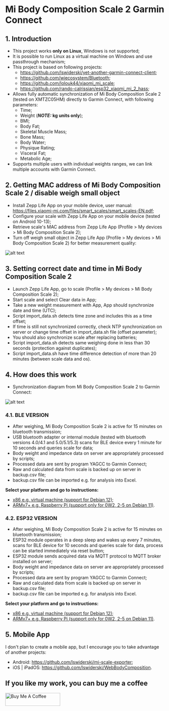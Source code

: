 # Mi Body Composition Scale 2 Garmin Connect

## 1. Introduction
- This project works **only on Linux**, Windows is not supported;
- It is possible to run Linux as a virtual machine on Windows and use passthrough mechanism;
- This project is based on following projects:
  - https://github.com/lswiderski/yet-another-garmin-connect-client;
  - https://github.com/wiecosystem/Bluetooth;
  - https://github.com/lolouk44/xiaomi_mi_scale;
  - https://github.com/rando-calrissian/esp32_xiaomi_mi_2_hass;
- Allows fully automatic synchronization of Mi Body Composition Scale 2 (tested on XMTZC05HM) directly to Garmin Connect, with following parameters:
  - Time;
  - Weight (**_NOTE:_ kg units only**);
  - BMI;
  - Body Fat;
  - Skeletal Muscle Mass;
  - Bone Mass;
  - Body Water;
  - Physique Rating;
  - Visceral Fat;
  - Metabolic Age;
- Supports multiple users with individual weights ranges, we can link multiple accounts with Garmin Connect.

## 2. Getting MAC address of Mi Body Composition Scale 2 / disable weigh small object
- Install Zepp Life App on your mobile device, user manual: https://files.xiaomi-mi.com/files/smart_scales/smart_scales-EN.pdf;
- Configure your scale with Zepp Life App on your mobile device (tested on Android 10-13);
- Retrieve scale's MAC address from Zepp Life App (Profile > My devices > Mi Body Composition Scale 2);
- Turn off weigh small object in Zepp Life App (Profile > My devices > Mi Body Composition Scale 2) for better measurement quality:

![alt text](https://github.com/RobertWojtowicz/miscale2garmin/blob/master/manuals/settings.png)

## 3. Setting correct date and time in Mi Body Composition Scale 2
- Launch Zepp Life App, go to scale (Profile > My devices > Mi Body Composition Scale 2);
- Start scale and select Clear data in App;
- Take a new weight measurement with App, App should synchronize date and time (UTC);
- Script import_data.sh detects time zone and includes this as a time offset;
- If time is still not synchronized correctly, check NTP synchronization on server or change time offset in import_data.sh file (offset parameter);
- You should also synchronize scale after replacing batteries;
- Script import_data.sh detects same weighing done in less than 30 seconds (protection against duplicates);
- Script import_data.sh have time difference detection of more than 20 minutes (between scale data and os).

## 4. How does this work
- Synchronization diagram from Mi Body Composition Scale 2 to Garmin Connect:

![alt text](https://github.com/RobertWojtowicz/miscale2garmin/blob/master/manuals/workflow.png)

### 4.1. BLE VERSION
- After weighing, Mi Body Composition Scale 2 is active for 15 minutes on bluetooth transmission;
- USB bluetooth adapter or internal module (tested with bluetooth versions 4.0/4.1 and 5.0/5.1/5.3) scans for BLE device every 1 minute for 10 seconds and queries scale for data;
- Body weight and impedance data on server are appropriately processed by scripts;
- Processed data are sent by program YAGCC to Garmin Connect;
- Raw and calculated data from scale is backed up on server in backup.csv file;
- backup.csv file can be imported e.g. for analysis into Excel.

**Select your platform and go to instructions:**
- [x86 e.g. virtual machine (support for Debian 12)](https://github.com/RobertWojtowicz/miscale2garmin/blob/master/manuals/x86_ble.md);
- [ARMv7+ e.g. Raspberry Pi (support only for 0W2, 2-5 on Debian 11)](https://github.com/RobertWojtowicz/miscale2garmin/blob/master/manuals/ARM_ble.md).

### 4.2. ESP32 VERSION
- After weighing, Mi Body Composition Scale 2 is active for 15 minutes on bluetooth transmission;
- ESP32 module operates in a deep sleep and wakes up every 7 minutes, scans for BLE device for 10 seconds and queries scale for data, process can be started immediately via reset button;
- ESP32 module sends acquired data via MQTT protocol to MQTT broker installed on server;
- Body weight and impedance data on server are appropriately processed by scripts;
- Processed data are sent by program YAGCC to Garmin Connect;
- Raw and calculated data from scale is backed up on server in backup.csv file;
- backup.csv file can be imported e.g. for analysis into Excel.

**Select your platform and go to instructions:**
- [x86 e.g. virtual machine (support for Debian 12)](https://github.com/RobertWojtowicz/miscale2garmin/blob/master/manuals/x86_esp32.md);
- [ARMv7+ e.g. Raspberry Pi (support only for 0W2, 2-5 on Debian 11)](https://github.com/RobertWojtowicz/miscale2garmin/blob/master/manuals/ARM_esp32.md).

## 5. Mobile App
I don't plan to create a mobile app, but I encourage you to take advantage of another projects:
- Android: https://github.com/lswiderski/mi-scale-exporter;
- iOS | iPadOS: https://github.com/lswiderski/WebBodyComposition.

## If you like my work, you can buy me a coffee
<a href="https://www.buymeacoffee.com/RobertWojtowicz" target="_blank"><img src="https://cdn.buymeacoffee.com/buttons/default-orange.png" alt="Buy Me A Coffee" height="41" width="174"></a>